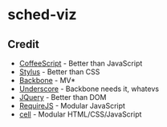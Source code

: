 sched-viz
=========

Credit
------
* [CoffeeScript](http://jashkenas.github.com/coffee-script/) - Better than JavaScript
* [Stylus](http://learnboost.github.com/stylus/) - Better than CSS
* [Backbone](http://documentcloud.github.com/backbone/) - MV*
* [Underscore](http://documentcloud.github.com/underscore/) - Backbone needs it, whatevs
* [JQuery](http://jquery.com/) - Better than DOM
* [RequireJS](https://github.com/jrburke/requirejs) - Modular JavaScript
* [cell](https://github.com/peterwmwong/cell) - Modular HTML/CSS/JavaScript
